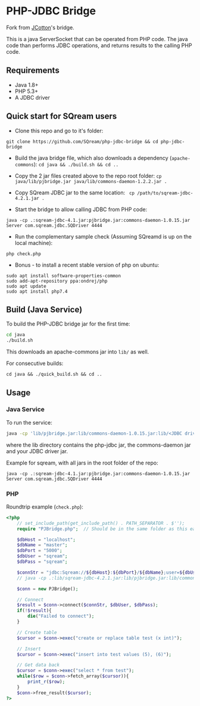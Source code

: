 # PHP-JDBC Bridge

Fork from [JCotton](https://github.com/JCotton1123/php-jdbc-bridge)'s bridge.

This is a java ServerSocket that can be operated from PHP code. The java code than performs JDBC operations, and returns results to the calling PHP code.

## Requirements

* Java 1.8+
* PHP 5.3+
* A JDBC driver

## Quick start for SQream users

- Clone this repo and go to it's folder:

`git clone https://github.com/SQream/php-jdbc-bridge && cd php-jdbc-bridge`

- Build the java bridge file, which also downloads a dependency (`apache-commons`):
`cd java && ./build.sh && cd ..`

- Copy the 2 jar files created above to the repo root folder:
` cp java/lib/pjbridge.jar java/lib/commons-daemon-1.2.2.jar . `

- Copy SQream JDBC jar to the same location:
` cp /path/to/sqream-jdbc-4.2.1.jar .`

- Start the bridge to allow calling JDBC from PHP code:

``` java -cp .:sqream-jdbc-4.1.jar:pjbridge.jar:commons-daemon-1.0.15.jar Server com.sqream.jdbc.SQDriver 4444 ```

- Run the complementary sample check (Assuming SQreamd is up on the local machine):

`php check.php`

- Bonus - to install a recent stable version of php on ubuntu:

```
sudo apt install software-properties-common
sudo add-apt-repository ppa:ondrej/php
sudo apt update
sudo apt install php7.4
```



## Build (Java Service)

To build the PHP-JDBC bridge jar for the first time:

```sh
cd java
./build.sh
```

This downloads an apache-commons jar into `lib/` as well.

For consecutive builds:

``` cd java && ./quick_build.sh && cd .. ```


## Usage

### Java Service

To run the service:

```sh 
java -cp 'lib/pjbridge.jar:lib/commons-daemon-1.0.15.jar:lib/<JDBC driver>.jar Server <JDBC driver entry point> 4444
```

where the lib directory contains the php-jdbc jar, the commons-daemon jar and your JDBC driver jar.

Example for sqream, with all jars in the root folder of the repo:

``` java -cp .:sqream-jdbc-4.1.jar:pjbridge.jar:commons-daemon-1.0.15.jar Server com.sqream.jdbc.SQDriver 4444 ```



### PHP

Roundtrip example (`check.php`):

```php
<?php
    // set_include_path(get_include_path() . PATH_SEPARATOR . $'');
    require "PJBridge.php";  // Should be in the same folder as this eample (Originally under php folder)

    $dbHost = "localhost";
    $dbName = "master";
    $dbPort = "5000";
    $dbUser = "sqream";
    $dbPass = "sqream";

    $connStr = "jdbc:Sqream://${dbHost}:${dbPort}/${dbName};user=${dbUser};password=${dbPass}";
    // java -cp .:lib/sqream-jdbc-4.2.1.jar:lib/pjbridge.jar:lib/commons-daemon-1.0.15.jar Server com.sqream.jdbc.SQDriver 5000

    $conn = new PJBridge();

    // Connect
    $result = $conn->connect($connStr, $dbUser, $dbPass);
    if(!$result){
        die("Failed to connect");
    }       

    // Create table
    $cursor = $conn->exec("create or replace table test (x int)");

    // Insert   
    $cursor = $conn->exec("insert into test values (5), (6)");

    // Get data back
    $cursor = $conn->exec("select * from test");
    while($row = $conn->fetch_array($cursor)){
        print_r($row);
    }
    $conn->free_result($cursor);
?>
```
